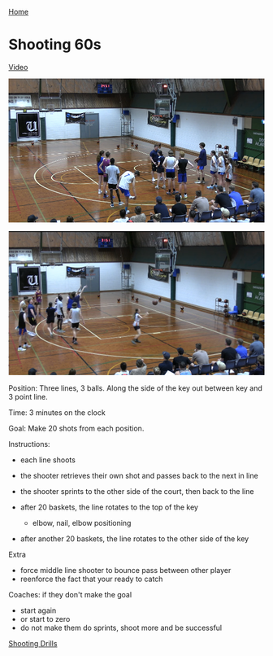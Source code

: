 [Home](./shooting.md)

# Shooting 60s
[Video](https://youtu.be/hOox5EXfWow?si=m_oIUL-f3OpaKQJJ&t=675)

![60](images/60.png)

![60-2](images/60-2.png)

Position: Three lines, 3 balls. Along the side of the key out between key and 3 point line.

Time: 3 minutes on the clock

Goal: Make 20 shots from each position.

Instructions: 
- each line shoots
- the shooter retrieves their own shot and passes back to the next in line
- the shooter sprints to the other side of the court, then back to the line

- after 20 baskets, the line rotates to the top of the key
  - elbow, nail, elbow positioning
- after another 20 baskets, the line rotates to the other side of the key


Extra
- force middle line shooter to bounce pass between other player
- reenforce the fact that your ready to catch


Coaches: if they don't make the goal
- start again
- or start to zero
- do not make them do sprints, shoot more and be successful

[Shooting Drills](shooting.md)
